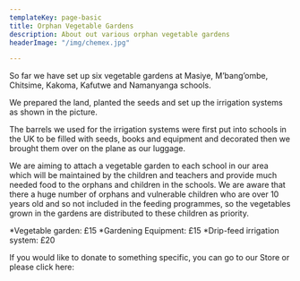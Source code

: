 ```yaml
---
templateKey: page-basic
title: Orphan Vegetable Gardens
description: About out various orphan vegetable gardens
headerImage: "/img/chemex.jpg"

---
```

So far we have set up six vegetable gardens at Masiye, M’bang’ombe, Chitsime, Kakoma, Kafutwe and Namanyanga schools.

We prepared the land, planted the seeds and set up the irrigation systems as shown in the picture.

The barrels we used for the irrigation systems were first put into schools in the UK to be filled with seeds, books and equipment and decorated then we brought them over on the plane as our luggage.

We are aiming to attach a vegetable garden to each school in our area which will be maintained by the children and teachers and provide much needed food to the orphans and children in the schools. We are aware that there a huge number of orphans and vulnerable children who are over 10 years old and so not included in the feeding programmes, so the vegetables grown in the gardens are distributed to these children as priority.

*Vegetable garden: £15 *Gardening Equipment: £15 \*Drip-feed irrigation system: £20

If you would like to donate to something specific, you can go to our Store or please click here: